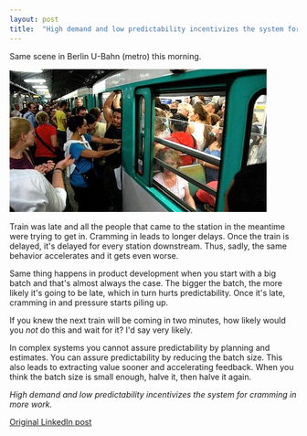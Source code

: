 ```yaml
---
layout: post
title:  "High demand and low predictability incentivizes the system for big batches"
---
```


Same scene in Berlin U-Bahn (metro) this morning.  

![](/assets/images/ubahn.jpeg)  

Train was late and all the people that came to the station in the meantime were trying to get in. Cramming in leads to longer delays. Once the train is delayed, it's delayed for every station downstream. Thus, sadly, the same behavior accelerates and it gets even worse.

Same thing happens in product development when you start with a big batch and that's almost always the case.
The bigger the batch, the more likely it's going to be late, which in turn hurts predictability. Once it's late, cramming in and pressure starts piling up.

If you knew the next train will be coming in two minutes, how likely would you _not_ do this and wait for it? I'd say very likely.

In complex systems you cannot assure predictability by planning and estimates.
You can assure predictability by reducing the batch size. This also leads to extracting value sooner and accelerating feedback.
When you think the batch size is small enough, halve it, then halve it again.

_High demand and low predictability incentivizes the system for cramming in more work._

[Original LinkedIn post](https://www.linkedin.com/feed/update/urn%3Ali%3Ashare%3A6599947743911788544)
